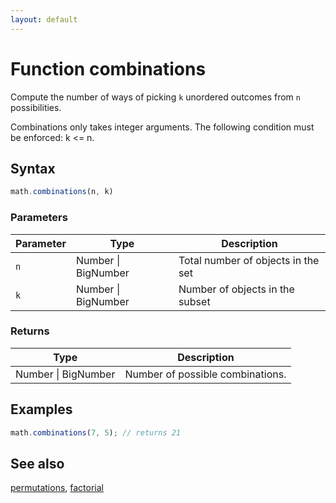 ```yaml
---
layout: default
---
```


# Function combinations

Compute the number of ways of picking `k` unordered outcomes from `n`
possibilities.

Combinations only takes integer arguments.
The following condition must be enforced: k <= n.


## Syntax

```js
math.combinations(n, k)
```

### Parameters

Parameter | Type | Description
--------- | ---- | -----------
`n` | Number &#124; BigNumber | Total number of objects in the set
`k` | Number &#124; BigNumber | Number of objects in the subset

### Returns

Type | Description
---- | -----------
Number &#124; BigNumber | Number of possible combinations.


## Examples

```js
math.combinations(7, 5); // returns 21
```


## See also

[permutations](permutations.html),
[factorial](factorial.html)


<!-- Note: This file is automatically generated from source code comments. Changes made in this file will be overridden. -->
